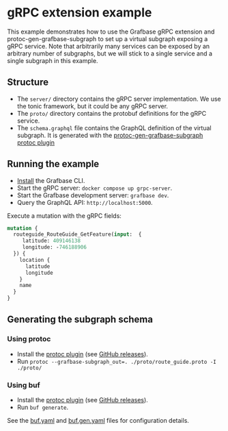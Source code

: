# gRPC extension example

This example demonstrates how to use the Grafbase gRPC extension and protoc-gen-grafbase-subgraph to set up a virtual subgraph exposing a gRPC service. Note that arbitrarily many services can be exposed by an arbitrary number of subgraphs, but we will stick to a single service and a single subgraph in this example.

## Structure

- The `server/` directory contains the gRPC server implementation. We use the tonic framework, but it could be any gRPC server.
- The `proto/` directory contains the protobuf definitions for the gRPC service.
- The `schema.graphql` file contains the GraphQL definition of the virtual subgraph. It is generated with the [protoc-gen-grafbase-subgraph protoc plugin][protoc-plugin]

## Running the example

- [Install](https://grafbase.com/docs/reference/grafbase-cli#installation) the Grafbase CLI.
- Start the gRPC server: `docker compose up grpc-server`.
- Start the Grafbase development server: `grafbase dev`.
- Query the GraphQL API: `http://localhost:5000`.

Execute a mutation with the gRPC fields:

```graphql
mutation {
  routeguide_RouteGuide_GetFeature(input:  {
     latitude: 409146138
     longitude: -746188906
  }) {
    location {
      latitude
      longitude
    }
    name
  }
}
```

## Generating the subgraph schema

### Using protoc

- Install the [protoc plugin][protoc-plugin] (see [GitHub releases](https://github.com/grafbase/grafbase/releases/tag/protoc-gen-grafbase-subgraph-0.1.1)).
- Run `protoc --grafbase-subgraph_out=. ./proto/route_guide.proto -I ./proto/`

### Using buf

- Install the [protoc plugin][protoc-plugin] (see [GitHub releases](https://github.com/grafbase/grafbase/releases/tag/protoc-gen-grafbase-subgraph-0.1.1)).
- Run `buf generate`.

See the [buf.yaml](./buf.yaml) and [buf.gen.yaml](./buf.gen.yaml) files for configuration details.

[protoc-plugin]: https://github.com/grafbase/grafbase/tree/main/crates/protoc-gen-grafbase-subgraph

